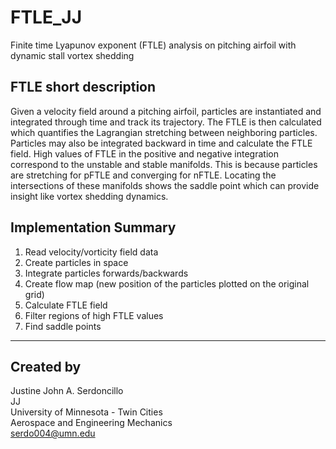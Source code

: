 # FTLE_JJ
Finite time Lyapunov exponent (FTLE) analysis on pitching airfoil with dynamic stall vortex shedding

## FTLE short description
Given a velocity field around a pitching airfoil, particles are instantiated and integrated through time and track its trajectory. The FTLE is then calculated which quantifies the Lagrangian stretching between neighboring particles. Particles may also be integrated backward in time and calculate the FTLE field. High values of FTLE in the positive and negative integration correspond to the unstable and stable manifolds. This is because particles are stretching for pFTLE and converging for nFTLE. Locating the intersections of these manifolds shows the saddle point which can provide insight like vortex shedding dynamics.

## Implementation Summary
  1. Read velocity/vorticity field data
  2. Create particles in space
  3. Integrate particles forwards/backwards
  4. Create flow map (new position of the particles plotted on the original grid)
  5. Calculate FTLE field
  6. Filter regions of high FTLE values
  7. Find saddle points

--- 
## Created by 
Justine John A. Serdoncillo  
JJ  
University of Minnesota - Twin Cities  
Aerospace and Engineering Mechanics  
serdo004@umn.edu  

